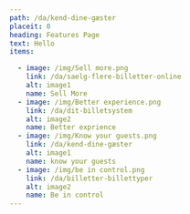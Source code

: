 ```yaml
---
path: /da/kend-dine-gæster
placeit: 0
heading: Features Page
text: Hello
items:

  - image: /img/Sell more.png
    link: /da/saelg-flere-billetter-online
    alt: image1
    name: Sell More
  - image: /img/Better experience.png
    link: /da/dit-billetsystem
    alt: image2
    name: Better exprience
  - image: /img/Know your guests.png
    link: /da/kend-dine-gæster
    alt: image1
    name: know your guests
  - image: /img/be in control.png
    link: /da/billetter-billettyper
    alt: image2
    name: Be in control
---
```

